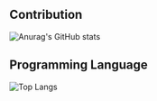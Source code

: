 ## Contribution
![Anurag's GitHub stats](https://github-readme-stats.vercel.app/api?username=9thanaphat&theme=dark&show_icons=true)<br>
## Programming Language
![Top Langs](https://github-readme-stats.vercel.app/api/top-langs/?username=9thanaphat&theme=dark&hide=roff)<br>
